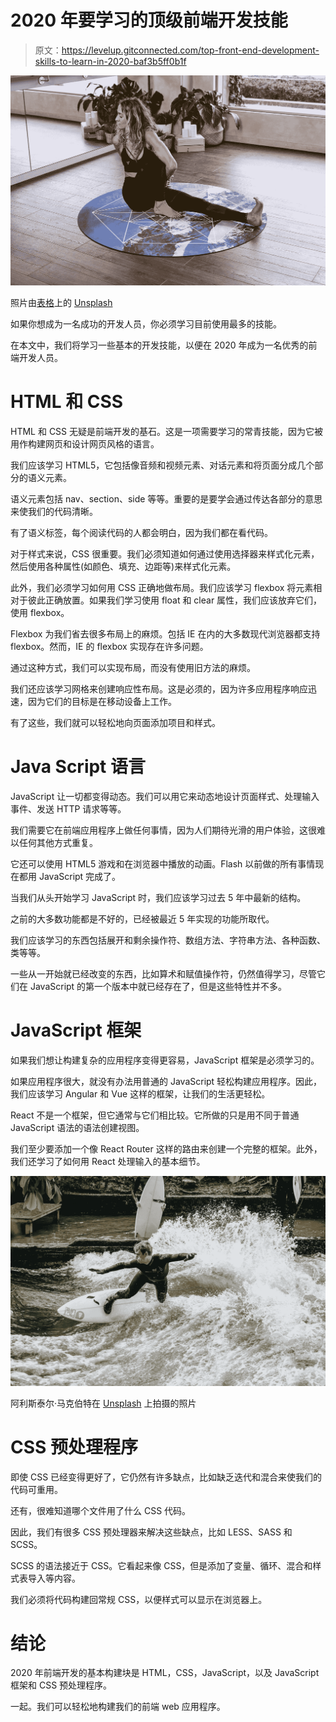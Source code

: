 # 2020 年要学习的顶级前端开发技能

> 原文：<https://levelup.gitconnected.com/top-front-end-development-skills-to-learn-in-2020-baf3b5ff0b1f>

![](img/f0886e1d2f7634236f54983f3241e44b.png)

照片由[表格](https://unsplash.com/@theformfitness?utm_source=medium&utm_medium=referral)上的 [Unsplash](https://unsplash.com?utm_source=medium&utm_medium=referral)

如果你想成为一名成功的开发人员，你必须学习目前使用最多的技能。

在本文中，我们将学习一些基本的开发技能，以便在 2020 年成为一名优秀的前端开发人员。

# HTML 和 CSS

HTML 和 CSS 无疑是前端开发的基石。这是一项需要学习的常青技能，因为它被用作构建网页和设计网页风格的语言。

我们应该学习 HTML5，它包括像音频和视频元素、对话元素和将页面分成几个部分的语义元素。

语义元素包括 nav、section、side 等等。重要的是要学会通过传达各部分的意思来使我们的代码清晰。

有了语义标签，每个阅读代码的人都会明白，因为我们都在看代码。

对于样式来说，CSS 很重要。我们必须知道如何通过使用选择器来样式化元素，然后使用各种属性(如颜色、填充、边距等)来样式化元素。

此外，我们必须学习如何用 CSS 正确地做布局。我们应该学习 flexbox 将元素相对于彼此正确放置。如果我们学习使用 float 和 clear 属性，我们应该放弃它们，使用 flexbox。

Flexbox 为我们省去很多布局上的麻烦。包括 IE 在内的大多数现代浏览器都支持 flexbox。然而，IE 的 flexbox 实现存在许多问题。

通过这种方式，我们可以实现布局，而没有使用旧方法的麻烦。

我们还应该学习网格来创建响应性布局。这是必须的，因为许多应用程序响应迅速，因为它们的目标是在移动设备上工作。

有了这些，我们就可以轻松地向页面添加项目和样式。

# Java Script 语言

JavaScript 让一切都变得动态。我们可以用它来动态地设计页面样式、处理输入事件、发送 HTTP 请求等等。

我们需要它在前端应用程序上做任何事情，因为人们期待光滑的用户体验，这很难以任何其他方式重复。

它还可以使用 HTML5 游戏和在浏览器中播放的动画。Flash 以前做的所有事情现在都用 JavaScript 完成了。

当我们从头开始学习 JavaScript 时，我们应该学习过去 5 年中最新的结构。

之前的大多数功能都是不好的，已经被最近 5 年实现的功能所取代。

我们应该学习的东西包括展开和剩余操作符、数组方法、字符串方法、各种函数、类等等。

一些从一开始就已经改变的东西，比如算术和赋值操作符，仍然值得学习，尽管它们在 JavaScript 的第一个版本中就已经存在了，但是这些特性并不多。

# JavaScript 框架

如果我们想让构建复杂的应用程序变得更容易，JavaScript 框架是必须学习的。

如果应用程序很大，就没有办法用普通的 JavaScript 轻松构建应用程序。因此，我们应该学习 Angular 和 Vue 这样的框架，让我们的生活更轻松。

React 不是一个框架，但它通常与它们相比较。它所做的只是用不同于普通 JavaScript 语法的语法创建视图。

我们至少要添加一个像 React Router 这样的路由来创建一个完整的框架。此外，我们还学习了如何用 React 处理输入的基本细节。

![](img/25775a15a63cb0860cb3d664f328fcdf.png)

阿利斯泰尔·马克伯特在 [Unsplash](https://unsplash.com?utm_source=medium&utm_medium=referral) 上拍摄的照片

# CSS 预处理程序

即使 CSS 已经变得更好了，它仍然有许多缺点，比如缺乏迭代和混合来使我们的代码可重用。

还有，很难知道哪个文件用了什么 CSS 代码。

因此，我们有很多 CSS 预处理器来解决这些缺点，比如 LESS、SASS 和 SCSS。

SCSS 的语法接近于 CSS。它看起来像 CSS，但是添加了变量、循环、混合和样式表导入等内容。

我们必须将代码构建回常规 CSS，以便样式可以显示在浏览器上。

# 结论

2020 年前端开发的基本构建块是 HTML，CSS，JavaScript，以及 JavaScript 框架和 CSS 预处理程序。

一起。我们可以轻松地构建我们的前端 web 应用程序。